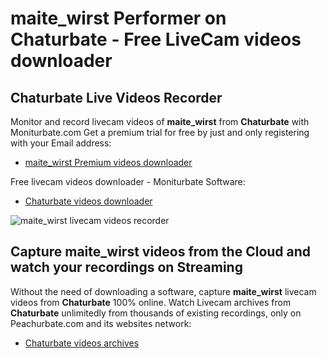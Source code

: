 # maite_wirst Performer on Chaturbate - Free LiveCam videos downloader

## Chaturbate Live Videos Recorder

Monitor and record livecam videos of **maite_wirst** from **Chaturbate** with Moniturbate.com
Get a premium trial for free by just and only registering with your Email address:
* [maite_wirst Premium videos downloader](https://moniturbate.com/request-demo-licence-key.html)

Free livecam videos downloader - Moniturbate Software:
* [Chaturbate videos downloader](https://moniturbate.com/moniturbate-download-software.html)

![maite_wirst livecam videos recorder](https://peachurnet.com/templates/moniturbate-software.png)


## Capture maite_wirst videos from the Cloud and watch your recordings on Streaming

Without the need of downloading a software, capture **maite_wirst** livecam videos from **Chaturbate** 100% online.
Watch Livecam archives from **Chaturbate** unlimitedly from thousands of existing recordings, only on Peachurbate.com and its websites network:
* [Chaturbate videos archives](https://peachurnet.com/)